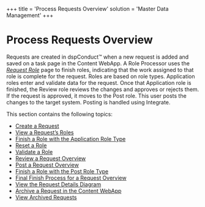 +++
title = 'Process Requests Overview'
solution = 'Master Data Management'
+++

# Process Requests Overview

Requests are created in dspConduct™ when a new request is added and
saved on a task page in the Content WebApp. A Role Processor uses the
<span style="font-style: italic;">[Request
Role](../Page_Desc/Request_Role_H)</span> page to finish roles,
indicating that the work assigned to that role is complete for the
request. Roles are based on role types. Application roles enter and
validate data for the request. Once that Application role is finished,
the Review role reviews the changes and approves or rejects them. If the
request is approved, it moves to the Post role. This user posts the
changes to the target system. Posting is handled using Integrate.

This section contains the following topics:

  - [Create a Request](Create_a_Request)
  - [View a Request’s Roles](View_a_Requests_Roles)
  - [Finish a Role with the Application Role
    Type](Finish_a_Role_with_the_Application_Role_Type)
  - [Reset a Role](Reset_a_Role)
  - [Validate a Role](Validate_a_Role)
  - [Review a Request Overview](Review_a_Request_Overview)
  - [Post a Request Overview](Post_a_Request)
  - [Finish a Role with the Post Role
    Type](Finish_a_Role_with_the_Post_Role_Type)
  - [Final Finish Process for a Request
    Overview](Final_Finish_Process_for_a_Request_Overview)
  - [View the Request Details
    Diagram](View_the_Request_Details_Diagram)
  - [Archive a Request in the Content
    WebApp](Archive_a_Request_in_the_Content_WebApp)
  - [View Archived Requests](View_Archived_Requests_DGE)
